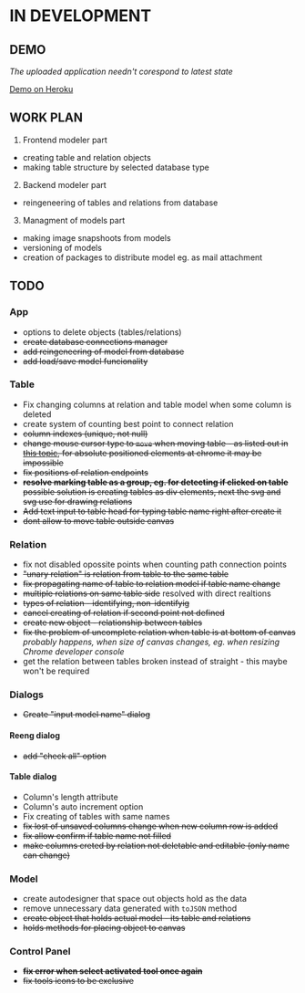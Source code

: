 # IN DEVELOPMENT

## DEMO 

_The uploaded application needn't corespond to latest state_

[Demo on Heroku](http://db-modeler.herokuapp.com/) 

## WORK PLAN
1. Frontend modeler part
  * creating table and relation objects
  * making table structure by selected database type
2. Backend modeler part
  * reingeneering of tables and relations from database
3. Managment of models part
  * making image snapshoots from models
  * versioning of models
  * creation of packages to distribute model eg. as mail attachment

## TODO

### App
* options to delete objects (tables/relations)
* <s>create database connections manager</s>
* <s>add reingeneering of model from database</s>
* <s>add load/save model funcionality</s>

### Table
* Fix changing columns at relation and table model when some column is deleted
* create system of counting best point to connect relation
* <s>column indexes (unique, not null)</s>
* <s>change mouse cursor type to `move` when moving table - as listed out  in
[this topic](http://stackoverflow.com/questions/8942805/chrome-bug-cursor-changes-on-mouse-down-move/), for absolute positioned elements at chrome it may be impossible</s>
* <s>fix positions of relation endpoints</s>
* <s> __resolve marking table as a group, eg. for detecting if clicked on 
  table__ possible solution is creating tables as div elements, next the
  svg and svg use for drawing relations</s>
* <s>Add text input to table head for typing table name right after create it
  </s>
* <s>dont allow to move table outside canvas</s>

### Relation
* fix not disabled opossite points when counting path connection points
* <s>"unary relation" is relation from table to the same table </s>
* <s>fix propagating name of table to relation model if table name change</s>
* <s>multiple relations on same table side</s> resolved with direct realtions
* <s>types of relation - identifying, non-identifyig</s>
* <s>cancel creating of relation if second point not defined</s>
* <s>create new object - relationship between tables</s>
* <s>fix the problem of uncomplete relation when table is at bottom of canvas
</s> _probably happens, when size of canvas changes, eg. when resizing Chrome
 developer console_
* get the relation between tables broken instead of straight - this maybe won't
  be required

### Dialogs
* <s>Create "input model name" dialog</s>

#### Reeng dialog
* <s>add "check all" option</s>

#### Table dialog
* Column's length attribute
* Column's auto increment option
* Fix creating of tables with same names
* <s>fix lost of unsaved columns change when new column row is added</s>
* <s>fix allow confirm if table name not filled</s>
* <s>make columns creted by relation not deletable and editable (only name can
  change)</s>

### Model
* create autodesigner that space out objects hold as the data
* remove unnecessary data  generated with `toJSON` method 
* <s>create object that holds actual model - its table and relations</s>
* <s>holds methods for placing object to canvas</s>

### Control Panel
* <s>__fix error when select activated tool once again__</s>
* <s>fix tools icons to be exclusive</s>
